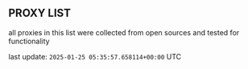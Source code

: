 ## PROXY LIST

all proxies in this list were collected from open sources and tested for functionality

last update: `2025-01-25 05:35:57.658114+00:00` UTC
